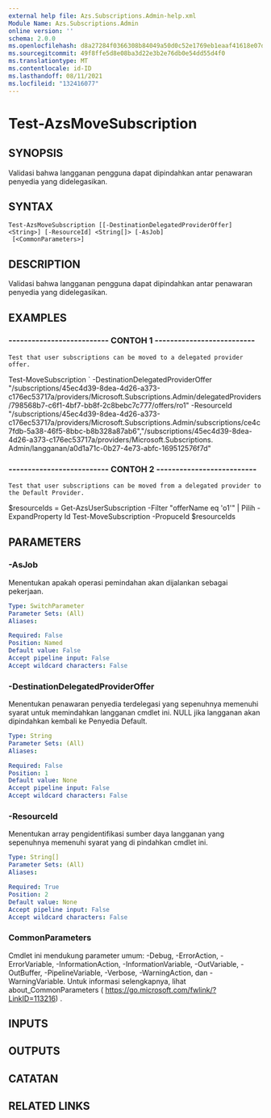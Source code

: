 ```yaml
---
external help file: Azs.Subscriptions.Admin-help.xml
Module Name: Azs.Subscriptions.Admin
online version: ''
schema: 2.0.0
ms.openlocfilehash: d8a27284f0366308b84049a50d0c52e1769eb1eaaf41618e07d995135db44ecd
ms.sourcegitcommit: 49f8ffe5d8e08ba3d22e3b2e76db0e54dd55d4f0
ms.translationtype: MT
ms.contentlocale: id-ID
ms.lasthandoff: 08/11/2021
ms.locfileid: "132416077"
---
```

# Test-AzsMoveSubscription

## SYNOPSIS
Validasi bahwa langganan pengguna dapat dipindahkan antar penawaran penyedia yang didelegasikan.

## SYNTAX

```
Test-AzsMoveSubscription [[-DestinationDelegatedProviderOffer] <String>] [-ResourceId] <String[]> [-AsJob]
 [<CommonParameters>]
```

## DESCRIPTION
Validasi bahwa langganan pengguna dapat dipindahkan antar penawaran penyedia yang didelegasikan.

## EXAMPLES

### -------------------------- CONTOH 1 --------------------------
```
Test that user subscriptions can be moved to a delegated provider offer.
```

Test-MoveSubscription \` -DestinationDelegatedProviderOffer "/subscriptions/45ec4d39-8dea-4d26-a373-c176ec53717a/providers/Microsoft.Subscriptions.Admin/delegatedProviders/798568b7-c6f1-4bf7-bb8f-2c8bebc7c777/offers/ro1" -ResourceId "/subscriptions/45ec4d39-8dea-4d26-a373-c176ec53717a/providers/Microsoft.Subscriptions.Admin/subscriptions/ce4c7fdb-5a38-46f5-8bbc-b8b328a87ab6","/subscriptions/45ec4d39-8dea-4d26-a373-c176ec53717a/providers/Microsoft.Subscriptions. Admin/langganan/a0d1a71c-0b27-4e73-abfc-169512576f7d"

### -------------------------- CONTOH 2 --------------------------
```
Test that user subscriptions can be moved from a delegated provider to the Default Provider.
```

$resourceIds = Get-AzsUserSubscription -Filter "offerName eq 'o1'" | Pilih -ExpandProperty Id Test-MoveSubscription -PropuceId $resourceIds

## PARAMETERS

### -AsJob
Menentukan apakah operasi pemindahan akan dijalankan sebagai pekerjaan.

```yaml
Type: SwitchParameter
Parameter Sets: (All)
Aliases:

Required: False
Position: Named
Default value: False
Accept pipeline input: False
Accept wildcard characters: False
```

### -DestinationDelegatedProviderOffer
Menentukan penawaran penyedia terdelegasi yang sepenuhnya memenuhi syarat untuk memindahkan langganan cmdlet ini.
NULL jika langganan akan dipindahkan kembali ke Penyedia Default.

```yaml
Type: String
Parameter Sets: (All)
Aliases:

Required: False
Position: 1
Default value: None
Accept pipeline input: False
Accept wildcard characters: False
```

### -ResourceId
Menentukan array pengidentifikasi sumber daya langganan yang sepenuhnya memenuhi syarat yang di pindahkan cmdlet ini.

```yaml
Type: String[]
Parameter Sets: (All)
Aliases:

Required: True
Position: 2
Default value: None
Accept pipeline input: False
Accept wildcard characters: False
```

### CommonParameters
Cmdlet ini mendukung parameter umum: -Debug, -ErrorAction, -ErrorVariable, -InformationAction, -InformationVariable, -OutVariable, -OutBuffer, -PipelineVariable, -Verbose, -WarningAction, dan -WarningVariable. Untuk informasi selengkapnya, lihat about_CommonParameters ( https://go.microsoft.com/fwlink/?LinkID=113216) .

## INPUTS

## OUTPUTS

## CATATAN

## RELATED LINKS


